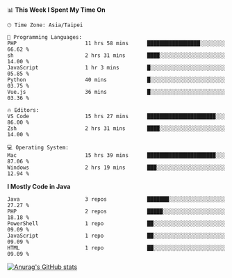 <!--
<table>
  <tr>
    <td>
      <img src="./devcard.svg" alt="A dev card" width="400" hight="100%">
    </td>
    <td>
      <p>### Hi there 👋</p>
      <p>**treevel/treevel** is a ✨ _special_ ✨ repository because its `README.md` (this file) appears on your GitHub profile.</p>
      <p>Here are some ideas to get you started:</p>
      <p>- 🔭 I’m currently working on ...</p>
      <p>- 🌱 I’m currently learning ...</p>
      <p>- 👯 I’m looking to collaborate on ...</p>
      <p>- 🤔 I’m looking for help with ...</p>
      <p>- 💬 Ask me about ...</p>
      <p>- 📫 How to reach me: ...</p>
      <p>- 😄 Pronouns: ...</p>
      <p>- ⚡ Fun fact: ...</p>
    </td>
  </tr>
</table>
-->

<!--START_SECTION:waka-->
📊 **This Week I Spent My Time On** 

```text
🕑︎ Time Zone: Asia/Taipei

💬 Programming Languages: 
PHP                      11 hrs 58 mins      █████████████████░░░░░░░░   66.62 % 
sh                       2 hrs 31 mins       ████░░░░░░░░░░░░░░░░░░░░░   14.00 % 
JavaScript               1 hr 3 mins         █░░░░░░░░░░░░░░░░░░░░░░░░   05.85 % 
Python                   40 mins             █░░░░░░░░░░░░░░░░░░░░░░░░   03.75 % 
Vue.js                   36 mins             █░░░░░░░░░░░░░░░░░░░░░░░░   03.36 % 

🔥 Editors: 
VS Code                  15 hrs 27 mins      ██████████████████████░░░   86.00 % 
Zsh                      2 hrs 31 mins       ████░░░░░░░░░░░░░░░░░░░░░   14.00 % 

💻 Operating System: 
Mac                      15 hrs 39 mins      ██████████████████████░░░   87.06 % 
Windows                  2 hrs 19 mins       ███░░░░░░░░░░░░░░░░░░░░░░   12.94 % 
```

**I Mostly Code in Java** 

```text
Java                     3 repos             ███████░░░░░░░░░░░░░░░░░░   27.27 % 
PHP                      2 repos             █████░░░░░░░░░░░░░░░░░░░░   18.18 % 
PowerShell               1 repo              ██░░░░░░░░░░░░░░░░░░░░░░░   09.09 % 
JavaScript               1 repo              ██░░░░░░░░░░░░░░░░░░░░░░░   09.09 % 
HTML                     1 repo              ██░░░░░░░░░░░░░░░░░░░░░░░   09.09 % 
```




<!--END_SECTION:waka-->

<!-- GitHub Stats Card-->
[![Anurag's GitHub stats](https://github-readme-stats.vercel.app/api?username=treevel&show_icons=true&theme=monokai&count_private=true)](https://github.com/anuraghazra/github-readme-stats)
